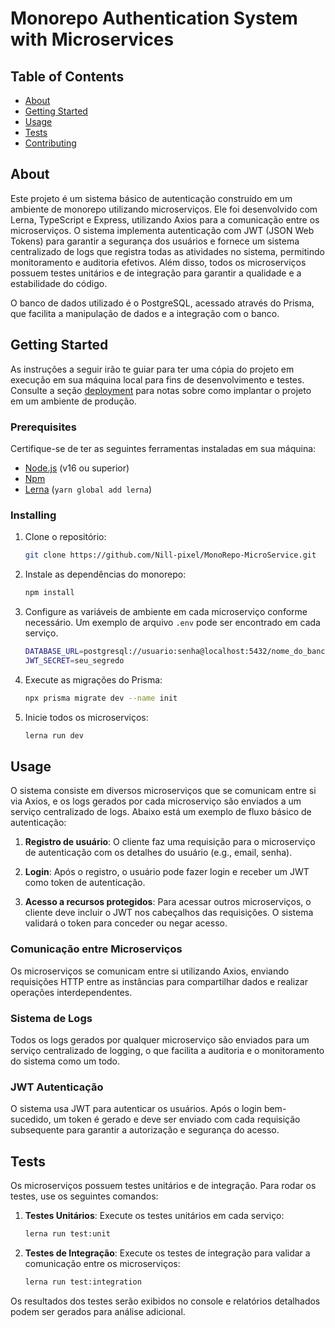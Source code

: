 # Monorepo Authentication System with Microservices

## Table of Contents

- [About](#about)
- [Getting Started](#getting_started)
- [Usage](#usage)
- [Tests](#tests)
- [Contributing](../CONTRIBUTING.md)

## About <a name="about"></a>

Este projeto é um sistema básico de autenticação construído em um ambiente de monorepo utilizando microserviços. Ele foi desenvolvido com Lerna, TypeScript e Express, utilizando Axios para a comunicação entre os microserviços. O sistema implementa autenticação com JWT (JSON Web Tokens) para garantir a segurança dos usuários e fornece um sistema centralizado de logs que registra todas as atividades no sistema, permitindo monitoramento e auditoria efetivos. Além disso, todos os microserviços possuem testes unitários e de integração para garantir a qualidade e a estabilidade do código.

O banco de dados utilizado é o PostgreSQL, acessado através do Prisma, que facilita a manipulação de dados e a integração com o banco.

## Getting Started <a name="getting_started"></a>

As instruções a seguir irão te guiar para ter uma cópia do projeto em execução em sua máquina local para fins de desenvolvimento e testes. Consulte a seção [deployment](#deployment) para notas sobre como implantar o projeto em um ambiente de produção.

### Prerequisites

Certifique-se de ter as seguintes ferramentas instaladas em sua máquina:

- [Node.js](https://nodejs.org/) (v16 ou superior)
- [Npm](https://npm.com/)
- [Lerna](https://lerna.js.org/) (`yarn global add lerna`)

### Installing

1. Clone o repositório:

   ```bash
   git clone https://github.com/Nill-pixel/MonoRepo-MicroService.git
   ```

2. Instale as dependências do monorepo:

   ```bash
   npm install
   ```


3. Configure as variáveis de ambiente em cada microserviço conforme necessário. Um exemplo de arquivo `.env` pode ser encontrado em cada serviço.

    ```bash
    DATABASE_URL=postgresql://usuario:senha@localhost:5432/nome_do_banco
    JWT_SECRET=seu_segredo
    ```

4. Execute as migrações do Prisma:

    ```bash
    npx prisma migrate dev --name init
    ```
5. Inicie todos os microserviços:

   ```bash
   lerna run dev
   ```

## Usage <a name="usage"></a>

O sistema consiste em diversos microserviços que se comunicam entre si via Axios, e os logs gerados por cada microserviço são enviados a um serviço centralizado de logs. Abaixo está um exemplo de fluxo básico de autenticação:

1. **Registro de usuário**: O cliente faz uma requisição para o microserviço de autenticação com os detalhes do usuário (e.g., email, senha).
   
2. **Login**: Após o registro, o usuário pode fazer login e receber um JWT como token de autenticação.
   
3. **Acesso a recursos protegidos**: Para acessar outros microserviços, o cliente deve incluir o JWT nos cabeçalhos das requisições. O sistema validará o token para conceder ou negar acesso.

### Comunicação entre Microserviços

Os microserviços se comunicam entre si utilizando Axios, enviando requisições HTTP entre as instâncias para compartilhar dados e realizar operações interdependentes. 

### Sistema de Logs

Todos os logs gerados por qualquer microserviço são enviados para um serviço centralizado de logging, o que facilita a auditoria e o monitoramento do sistema como um todo.

### JWT Autenticação

O sistema usa JWT para autenticar os usuários. Após o login bem-sucedido, um token é gerado e deve ser enviado com cada requisição subsequente para garantir a autorização e segurança do acesso.

## Tests <a name="tests"></a>

Os microserviços possuem testes unitários e de integração. Para rodar os testes, use os seguintes comandos:

1. **Testes Unitários**: Execute os testes unitários em cada serviço:

   ```bash
   lerna run test:unit
   ```

2. **Testes de Integração**: Execute os testes de integração para validar a comunicação entre os microserviços:

   ```bash
   lerna run test:integration
   ```

Os resultados dos testes serão exibidos no console e relatórios detalhados podem ser gerados para análise adicional.